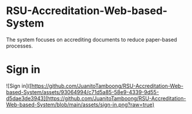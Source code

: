 # RSU-Accreditation-Web-based-System
The system focuses on accrediting documents to reduce paper-based processes.
# Sign in 
![Sign in]([https://github.com/JuanitoTamboong/RSU-Accreditation-Web-based-System/assets/93064994/c71d5a85-58e9-4339-9d55-d5dae3de3943](https://github.com/JuanitoTamboong/RSU-Accreditation-Web-based-System/blob/main/assets/sign-in.png?raw=true)

